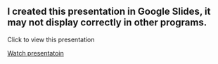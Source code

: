 ## I created this presentation in Google Slides, it may not display correctly in other programs.
Click to view this presentation

[Watch presentatoin](https://docs.google.com/presentation/d/1L_GPkhAO8eWVsVn8pf9Taed20UbL6YygjCIk2S992EM/edit?usp=sharing)



